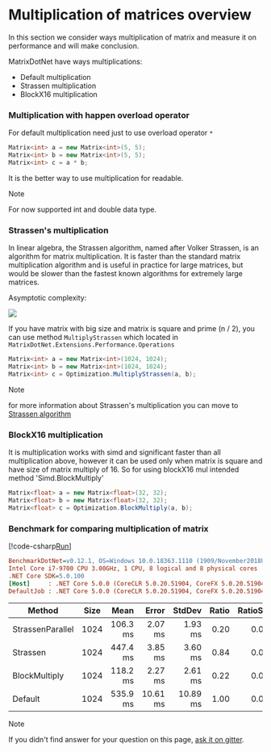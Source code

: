 # Multiplication of matrices overview

In this section we consider ways multiplication of matrix and measure it on performance and will make conclusion.

MatrixDotNet have ways multiplications:
* Default multiplication
* Strassen multiplication
* BlockX16 multiplication 

### Multiplication with happen overload operator
For default multiplication need just to use overload operator `*`
```c#
Matrix<int> a = new Matrix<int>(5, 5);
Matrix<int> b = new Matrix<int>(5, 5);
Matrix<int> c = a * b;
```
It is the better way to use multiplication for readable.

> [!NOTE] 
> For now supported int and double data type. 

### Strassen's multiplication
In linear algebra, the Strassen algorithm, named after Volker Strassen, 
is an algorithm for matrix multiplication.
It is faster than the standard matrix multiplication algorithm and is useful in practice for large matrices,
but would be slower than the fastest known algorithms for extremely large matrices.

Asymptotic complexity:

![](https://wikimedia.org/api/rest_v1/media/math/render/svg/511e64be8e75258905f4b3c61d73de72080e643c)

If you have matrix with big size and matrix is square and prime (n / 2), you can use method `MultiplyStrassen`
which located in `MatrixDotNet.Extensions.Performance.Operations`

```c#
Matrix<int> a = new Matrix<int>(1024, 1024);
Matrix<int> b = new Matrix<int>(1024, 1024);
Matrix<int> c = Optimization.MultiplyStrassen(a, b);
```

> [!NOTE] 
> for more information about Strassen's multiplication you can move to [Strassen algorithm](https://en.wikipedia.org/wiki/Strassen_algorithm)

### BlockX16 multiplication
It is multiplication works with simd and significant faster than all multiplication above, however it can be used only when matrix is square and have 
size of matrix multiply of 16. So for using blockX16 mul intended method 'Simd.BlockMultiply'

```c#
Matrix<float> a = new Matrix<float>(32, 32);
Matrix<float> b = new Matrix<float>(32, 32);
Matrix<float> c = Optimization.BlockMultiply(a, b);
```

### Benchmark for comparing multiplication of matrix

[!code-csharp[Run](../../../../tests/MatrixDotNet.PerformanceTesting/Matrix/MathOperations/MultTest.cs)]

```ini
BenchmarkDotNet=v0.12.1, OS=Windows 10.0.18363.1110 (1909/November2018Update/19H2)
Intel Core i7-9700 CPU 3.00GHz, 1 CPU, 8 logical and 8 physical cores
.NET Core SDK=5.0.100
[Host]     : .NET Core 5.0.0 (CoreCLR 5.0.20.51904, CoreFX 5.0.20.51904), X64 RyuJIT
DefaultJob : .NET Core 5.0.0 (CoreCLR 5.0.20.51904, CoreFX 5.0.20.51904), X64 RyuJIT
```

|           Method | Size |     Mean |    Error |   StdDev | Ratio | RatioSD |
|----------------- |----- |---------:|---------:|---------:|------:|--------:|
| StrassenParallel | 1024 | 106.3 ms |  2.07 ms |  1.93 ms |  0.20 |    0.01 |
|         Strassen | 1024 | 447.4 ms |  3.85 ms |  3.60 ms |  0.84 |    0.02 |
|    BlockMultiply | 1024 | 118.2 ms |  2.27 ms |  2.61 ms |  0.22 |    0.01 |
|          Default | 1024 | 535.9 ms | 10.61 ms | 10.89 ms |  1.00 |    0.00 |
> [!NOTE]
> If you didn't find answer for your question on this page, [ask it on gitter](https://gitter.im/MatrixDotNet/community?utm_source=badge&utm_medium=badge&utm_campaign=pr-badge).
 

